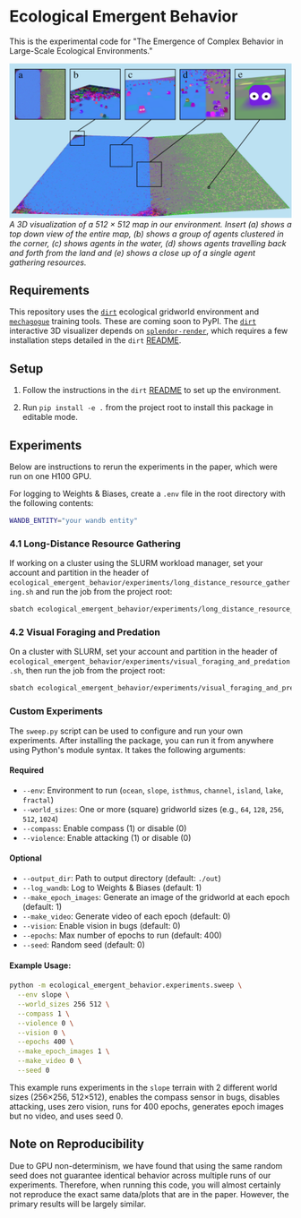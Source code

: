 # Ecological Emergent Behavior
This is the experimental code for "The Emergence of Complex Behavior in Large-Scale Ecological Environments."

![alt text](https://github.com/jbejjani2022/ecological-emergent-behavior/blob/main/images/fig1.png?raw=true)
_A 3D visualization of a 512 × 512 map in our environment. Insert (a) shows a top
down view of the entire map, (b) shows a group of agents clustered in the corner, (c) shows
agents in the water, (d) shows agents travelling back and forth from the land and (e) shows
a close up of a single agent gathering resources._

## Requirements
This repository uses the [`dirt`](http://www.github.com/aaronwalsman/dirt) ecological gridworld environment and [`mechagogue`](http://www.github.com/aaronwalsman/mechagogue) training tools.
These are coming soon to PyPI. The [`dirt`](http://www.github.com/aaronwalsman/dirt) interactive 3D visualizer depends on [`splendor-render`](http://www.github.com/aaronwalsman/splendor-render),
which requires a few installation steps detailed in the `dirt` [README](http://www.github.com/aaronwalsman/dirt).

## Setup

1. Follow the instructions in the `dirt` [README](http://www.github.com/aaronwalsman/dirt) to set up the environment.

2. Run `pip install -e .` from the project root to install this package in editable mode.

## Experiments
Below are instructions to rerun the experiments in the paper, which were run on one H100 GPU.

For logging to Weights & Biases, create a `.env` file in the root directory with the following contents:
```bash
WANDB_ENTITY="your wandb entity"
```

### 4.1 Long-Distance Resource Gathering
If working on a cluster using the SLURM workload manager, set your account and partition in the header of `ecological_emergent_behavior/experiments/long_distance_resource_gathering.sh` and run the job from the project root:
```bash
sbatch ecological_emergent_behavior/experiments/long_distance_resource_gathering.sh
```

### 4.2 Visual Foraging and Predation
On a cluster with SLURM, set your account and partition in the header of `ecological_emergent_behavior/experiments/visual_foraging_and_predation.sh`, then run the job from the project root:
```bash
sbatch ecological_emergent_behavior/experiments/visual_foraging_and_predation.sh
```

### Custom Experiments
The `sweep.py` script can be used to configure and run your own experiments. After installing the package, you can run it from anywhere using Python's module syntax. It takes the following arguments:

#### Required
- `--env`: Environment to run (`ocean`, `slope`, `isthmus`, `channel`, `island`, `lake`, `fractal`)
- `--world_sizes`: One or more (square) gridworld sizes (e.g., `64`, `128`, `256`, `512`, `1024`)
- `--compass`: Enable compass (1) or disable (0)
- `--violence`: Enable attacking (1) or disable (0)

#### Optional
- `--output_dir`: Path to output directory (default: `./out`)
- `--log_wandb`: Log to Weights & Biases (default: 1)
- `--make_epoch_images`: Generate an image of the gridworld at each epoch (default: 1)
- `--make_video`: Generate video of each epoch (default: 0)
- `--vision`: Enable vision in bugs (default: 0)
- `--epochs`: Max number of epochs to run (default: 400)
- `--seed`: Random seed (default: 0)

#### Example Usage:
```bash
python -m ecological_emergent_behavior.experiments.sweep \
  --env slope \
  --world_sizes 256 512 \
  --compass 1 \
  --violence 0 \
  --vision 0 \
  --epochs 400 \
  --make_epoch_images 1 \
  --make_video 0 \
  --seed 0
```

This example runs experiments in the `slope` terrain with 2 different world sizes (256×256, 512×512), enables the compass sensor in bugs, disables attacking, uses zero vision, runs for 400 epochs, generates epoch images but no video, and uses seed 0.

## Note on Reproducibility
Due to GPU non-determinism, we have found that using the same random seed does not guarantee identical behavior across multiple runs of our experiments.
Therefore, when running this code, you will almost certainly not reproduce the exact same data/plots that are in the paper. However, the primary results will be largely similar.
